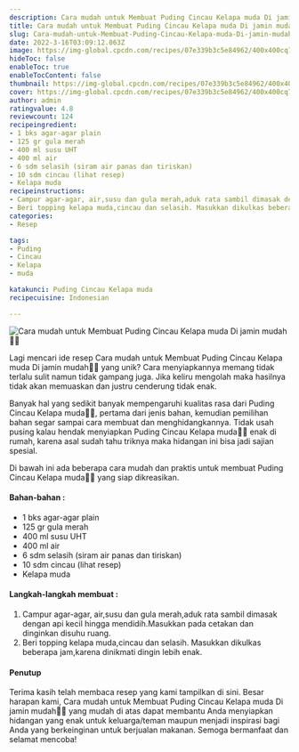 ```yaml
---
description: Cara mudah untuk Membuat Puding Cincau Kelapa muda Di jamin mudah"
title: Cara mudah untuk Membuat Puding Cincau Kelapa muda Di jamin mudah
slug: Cara-mudah-untuk-Membuat-Puding-Cincau-Kelapa-muda-Di-jamin-mudah
date: 2022-3-16T03:09:12.063Z
image: https://img-global.cpcdn.com/recipes/07e339b3c5e84962/400x400cq70/photo.jpg
hideToc: false
enableToc: true
enableTocContent: false
thumbnail: https://img-global.cpcdn.com/recipes/07e339b3c5e84962/400x400cq70/photo.jpg
cover: https://img-global.cpcdn.com/recipes/07e339b3c5e84962/400x400cq70/photo.jpg
author: admin
ratingvalue: 4.8
reviewcount: 124
recipeingredient:
- 1 bks agar-agar plain
- 125 gr gula merah
- 400 ml susu UHT
- 400 ml air
- 6 sdm selasih (siram air panas dan tiriskan)
- 10 sdm cincau (lihat resep)
- Kelapa muda
recipeinstructions:
- Campur agar-agar, air,susu dan gula merah,aduk rata sambil dimasak dengan api kecil hingga mendidih.Masukkan pada cetakan dan dinginkan disuhu ruang.
- Beri topping kelapa muda,cincau dan selasih. Masukkan dikulkas beberapa jam,karena dinikmati dingin lebih enak.
categories:
- Resep

tags:
- Puding
- Cincau
- Kelapa
- muda

katakunci: Puding Cincau Kelapa muda
recipecuisine: Indonesian

---
```


![Cara mudah untuk Membuat Puding Cincau Kelapa muda Di jamin mudah👩‍🍳](https://img-global.cpcdn.com/recipes/07e339b3c5e84962/400x400cq70/photo.jpg)

Lagi mencari ide resep Cara mudah untuk Membuat Puding Cincau Kelapa muda Di jamin mudah👩‍🍳 yang unik? Cara menyiapkannya memang tidak terlalu sulit namun tidak gampang juga. Jika keliru mengolah maka hasilnya tidak akan memuaskan dan justru cenderung tidak enak.

Banyak hal yang sedikit banyak mempengaruhi kualitas rasa dari Puding Cincau Kelapa muda👩‍🍳, pertama dari jenis bahan, kemudian pemilihan bahan segar sampai cara membuat dan menghidangkannya. Tidak usah pusing kalau hendak menyiapkan Puding Cincau Kelapa muda👩‍🍳 enak di rumah, karena asal sudah tahu triknya maka hidangan ini bisa jadi sajian spesial.

Di bawah ini ada beberapa cara mudah dan praktis untuk membuat Puding Cincau Kelapa muda👩‍🍳 yang siap dikreasikan.

<!--inarticleads1-->

#### Bahan-bahan :

- 1 bks agar-agar plain
- 125 gr gula merah
- 400 ml susu UHT
- 400 ml air
- 6 sdm selasih (siram air panas dan tiriskan)
- 10 sdm cincau (lihat resep)
- Kelapa muda

<!--inarticleads2-->

#### Langkah-langkah membuat :

1. Campur agar-agar, air,susu dan gula merah,aduk rata sambil dimasak dengan api kecil hingga mendidih.Masukkan pada cetakan dan dinginkan disuhu ruang.
1. Beri topping kelapa muda,cincau dan selasih. Masukkan dikulkas beberapa jam,karena dinikmati dingin lebih enak.

#### Penutup

Terima kasih telah membaca resep yang kami tampilkan di sini. Besar harapan kami, Cara mudah untuk Membuat Puding Cincau Kelapa muda Di jamin mudah👩‍🍳 yang mudah di atas dapat membantu Anda menyiapkan hidangan yang enak untuk keluarga/teman maupun menjadi inspirasi bagi Anda yang berkeinginan untuk berjualan makanan. Semoga bermanfaat dan selamat mencoba!